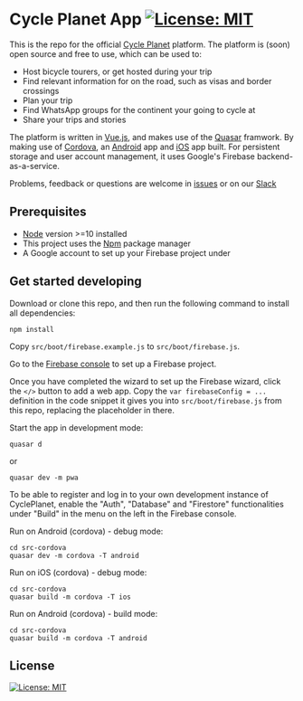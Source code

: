 # Cycle Planet App [![License: MIT](https://img.shields.io/badge/License-MIT-yellow.svg)](https://opensource.org/licenses/MIT)

This is the repo for the official [Cycle Planet](https://cycleplanet.org/) platform. The platform is (soon) open source and free to use, which can be used to:
- Host bicycle tourers, or get hosted during your trip
- Find relevant information for on the road, such as visas and border crossings
- Plan your trip
- Find WhatsApp groups for the continent your going to cycle at
- Share your trips and stories

The platform is written in [Vue.js](https://vuejs.org/), and makes use of the [Quasar](https://quasar.dev/) framwork. By making use of [Cordova](https://cordova.apache.org/), an [Android](https://play.google.com/store/apps/details?id=com.cycleplanet.cycleplanet&hl=en&gl=US) app and [iOS](https://apps.apple.com/tt/app/cycle-planet/id1547132334) app built. For persistent storage and user account management, it uses Google's Firebase backend-as-a-service.

Problems, feedback or questions are welcome in [issues](https://github.com/bidsinga/cycle-planet/issues) or on our [Slack](https://join.slack.com/t/cycle-planet/shared_invite/zt-qloxugog-OOzaXfyO79vxalGAoFbHlA)


## Prerequisites

- [Node](https://nodejs.org/en/download/) version >=10 installed
- This project uses the [Npm](https://www.npmjs.com/) package manager
- A Google account to set up your Firebase project under

## Get started developing

Download or clone this repo, and then run the following command to install all dependencies:
```
npm install
```

Copy `src/boot/firebase.example.js` to `src/boot/firebase.js`.

Go to the [Firebase console](https://console.firebase.google.com/) to set up a Firebase project.

Once you have completed the wizard to set up the Firebase wizard, click the `</>` button to add a web app. Copy the `var firebaseConfig = ...` definition in the code snippet it gives you into `src/boot/firebase.js` from this repo, replacing the placeholder in there.

Start the app in development mode:
```
quasar d
```
or
```
quasar dev -m pwa
```

To be able to register and log in to your own development instance of CyclePlanet, enable the "Auth", "Database" and "Firestore" functionalities under "Build" in the menu on the left in the Firebase console.

Run on Android (cordova) - debug mode:
```
cd src-cordova
quasar dev -m cordova -T android
```
Run on iOS (cordova) - debug mode:
```
cd src-cordova
quasar build -m cordova -T ios
```
Run on Android (cordova) - build mode:
```
cd src-cordova
quasar build -m cordova -T android
```
## License
[![License: MIT](https://img.shields.io/badge/License-MIT-yellow.svg)](https://opensource.org/licenses/MIT)
